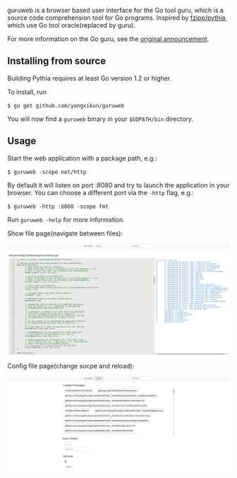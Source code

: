 guruweb is a browser based user interface for the Go tool guru, which is a source code comprehension tool for Go programs.
Inspired by [fzipp/pythia](https://github.com/fzipp/pythia), which use Go tool oracle(replaced by guru).

For more information on the Go guru, see the [original announcement](https://godoc.org/golang.org/x/tools/cmd/guru).

Installing from source
----------------------

Building Pythia requires at least Go version 1.2 or higher.

To install, run

    $ go get github.com/yangxikun/guruweb

You will now find a `guruweb` binary in your `$GOPATH/bin` directory.

Usage
-----

Start the web application with a package path, e.g.:

    $ guruweb -scope net/http

By default it will listen on port :8080 and try to launch the application
in your browser. You can choose a different port via the `-http` flag, e.g.:

    $ guruweb -http :6060 -scope fmt

Run `guruweb -help` for more information.

Show file page(navigate between files):

![file](web/img/guruweb-file.png)

Config file page(change socpe and reload):

![config](web/img/guruweb-config.png)
